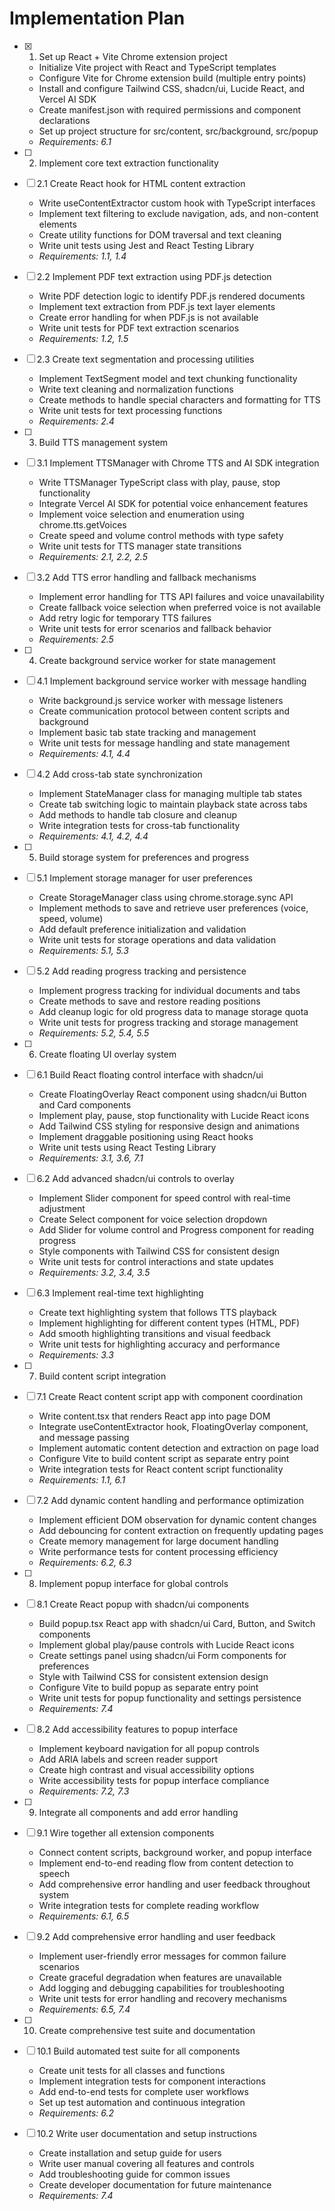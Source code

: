 # Implementation Plan

- [x] 1. Set up React + Vite Chrome extension project






  - Initialize Vite project with React and TypeScript templates
  - Configure Vite for Chrome extension build (multiple entry points)
  - Install and configure Tailwind CSS, shadcn/ui, Lucide React, and Vercel AI SDK
  - Create manifest.json with required permissions and component declarations
  - Set up project structure for src/content, src/background, src/popup
  - _Requirements: 6.1_

- [ ] 2. Implement core text extraction functionality
- [ ] 2.1 Create React hook for HTML content extraction
  - Write useContentExtractor custom hook with TypeScript interfaces
  - Implement text filtering to exclude navigation, ads, and non-content elements
  - Create utility functions for DOM traversal and text cleaning
  - Write unit tests using Jest and React Testing Library
  - _Requirements: 1.1, 1.4_

- [ ] 2.2 Implement PDF text extraction using PDF.js detection
  - Write PDF detection logic to identify PDF.js rendered documents
  - Implement text extraction from PDF.js text layer elements
  - Create error handling for when PDF.js is not available
  - Write unit tests for PDF text extraction scenarios
  - _Requirements: 1.2, 1.5_

- [ ] 2.3 Create text segmentation and processing utilities
  - Implement TextSegment model and text chunking functionality
  - Write text cleaning and normalization functions
  - Create methods to handle special characters and formatting for TTS
  - Write unit tests for text processing functions
  - _Requirements: 2.4_

- [ ] 3. Build TTS management system
- [ ] 3.1 Implement TTSManager with Chrome TTS and AI SDK integration
  - Write TTSManager TypeScript class with play, pause, stop functionality
  - Integrate Vercel AI SDK for potential voice enhancement features
  - Implement voice selection and enumeration using chrome.tts.getVoices
  - Create speed and volume control methods with type safety
  - Write unit tests for TTS manager state transitions
  - _Requirements: 2.1, 2.2, 2.5_

- [ ] 3.2 Add TTS error handling and fallback mechanisms
  - Implement error handling for TTS API failures and voice unavailability
  - Create fallback voice selection when preferred voice is not available
  - Add retry logic for temporary TTS failures
  - Write unit tests for error scenarios and fallback behavior
  - _Requirements: 2.5_

- [ ] 4. Create background service worker for state management
- [ ] 4.1 Implement background service worker with message handling
  - Write background.js service worker with message listeners
  - Create communication protocol between content scripts and background
  - Implement basic tab state tracking and management
  - Write unit tests for message handling and state management
  - _Requirements: 4.1, 4.4_

- [ ] 4.2 Add cross-tab state synchronization
  - Implement StateManager class for managing multiple tab states
  - Create tab switching logic to maintain playback state across tabs
  - Add methods to handle tab closure and cleanup
  - Write integration tests for cross-tab functionality
  - _Requirements: 4.1, 4.2, 4.4_

- [ ] 5. Build storage system for preferences and progress
- [ ] 5.1 Implement storage manager for user preferences
  - Create StorageManager class using chrome.storage.sync API
  - Implement methods to save and retrieve user preferences (voice, speed, volume)
  - Add default preference initialization and validation
  - Write unit tests for storage operations and data validation
  - _Requirements: 5.1, 5.3_

- [ ] 5.2 Add reading progress tracking and persistence
  - Implement progress tracking for individual documents and tabs
  - Create methods to save and restore reading positions
  - Add cleanup logic for old progress data to manage storage quota
  - Write unit tests for progress tracking and storage management
  - _Requirements: 5.2, 5.4, 5.5_

- [ ] 6. Create floating UI overlay system
- [ ] 6.1 Build React floating control interface with shadcn/ui
  - Create FloatingOverlay React component using shadcn/ui Button and Card components
  - Implement play, pause, stop functionality with Lucide React icons
  - Add Tailwind CSS styling for responsive design and animations
  - Implement draggable positioning using React hooks
  - Write unit tests using React Testing Library
  - _Requirements: 3.1, 3.6, 7.1_

- [ ] 6.2 Add advanced shadcn/ui controls to overlay
  - Implement Slider component for speed control with real-time adjustment
  - Create Select component for voice selection dropdown
  - Add Slider for volume control and Progress component for reading progress
  - Style components with Tailwind CSS for consistent design
  - Write unit tests for control interactions and state updates
  - _Requirements: 3.2, 3.4, 3.5_

- [ ] 6.3 Implement real-time text highlighting
  - Create text highlighting system that follows TTS playback
  - Implement highlighting for different content types (HTML, PDF)
  - Add smooth highlighting transitions and visual feedback
  - Write unit tests for highlighting accuracy and performance
  - _Requirements: 3.3_

- [ ] 7. Build content script integration
- [ ] 7.1 Create React content script app with component coordination
  - Write content.tsx that renders React app into page DOM
  - Integrate useContentExtractor hook, FloatingOverlay component, and message passing
  - Implement automatic content detection and extraction on page load
  - Configure Vite to build content script as separate entry point
  - Write integration tests for React content script functionality
  - _Requirements: 1.1, 6.1_

- [ ] 7.2 Add dynamic content handling and performance optimization
  - Implement efficient DOM observation for dynamic content changes
  - Add debouncing for content extraction on frequently updating pages
  - Create memory management for large document handling
  - Write performance tests for content processing efficiency
  - _Requirements: 6.2, 6.3_

- [ ] 8. Implement popup interface for global controls
- [ ] 8.1 Create React popup with shadcn/ui components
  - Build popup.tsx React app with shadcn/ui Card, Button, and Switch components
  - Implement global play/pause controls with Lucide React icons
  - Create settings panel using shadcn/ui Form components for preferences
  - Style with Tailwind CSS for consistent extension design
  - Configure Vite to build popup as separate entry point
  - Write unit tests for popup functionality and settings persistence
  - _Requirements: 7.4_

- [ ] 8.2 Add accessibility features to popup interface
  - Implement keyboard navigation for all popup controls
  - Add ARIA labels and screen reader support
  - Create high contrast and visual accessibility options
  - Write accessibility tests for popup interface compliance
  - _Requirements: 7.2, 7.3_

- [ ] 9. Integrate all components and add error handling
- [ ] 9.1 Wire together all extension components
  - Connect content scripts, background worker, and popup interface
  - Implement end-to-end reading flow from content detection to speech
  - Add comprehensive error handling and user feedback throughout system
  - Write integration tests for complete reading workflow
  - _Requirements: 6.1, 6.5_

- [ ] 9.2 Add comprehensive error handling and user feedback
  - Implement user-friendly error messages for common failure scenarios
  - Create graceful degradation when features are unavailable
  - Add logging and debugging capabilities for troubleshooting
  - Write unit tests for error handling and recovery mechanisms
  - _Requirements: 6.5, 7.4_

- [ ] 10. Create comprehensive test suite and documentation
- [ ] 10.1 Build automated test suite for all components
  - Create unit tests for all classes and functions
  - Implement integration tests for component interactions
  - Add end-to-end tests for complete user workflows
  - Set up test automation and continuous integration
  - _Requirements: 6.2_

- [ ] 10.2 Write user documentation and setup instructions
  - Create installation and setup guide for users
  - Write user manual covering all features and controls
  - Add troubleshooting guide for common issues
  - Create developer documentation for future maintenance
  - _Requirements: 7.4_
